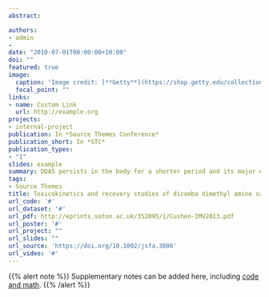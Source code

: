```yaml
---
abstract: 

authors:
- admin
- 
date: "2010-07-01T00:00:00+10:00"
doi: ""
featured: true
image:
  caption: 'Image credit: [**Getty**](https://shop.getty.edu/collections/getty-publications)'
  focal_point: ""
links:
- name: Custom Link
  url: http://example.org
projects:
- internal-project
publication: In *Source Themes Conference*
publication_short: In *STC*
publication_types:
- "1"
slides: example
summary: DDAS persists in the body for a shorter period and its major excretory route is through urine. DDAS has lower affinity to accumulate in tissues, and intensity of cellular alterations is not severe after single-dose oral administration.
tags:
- Source Themes
title: Toxicokinetics and recovery studies of dicamba dimethyl amine salt in goats following single oral administration
url_code: '#'
url_dataset: '#'
url_pdf: http://eprints.soton.ac.uk/352095/1/Cushen-IMV2013.pdf
url_poster: '#'
url_project: ""
url_slides: ""
url_source: 'https://doi.org/10.1002/jsfa.3806'
url_video: '#'
---
```


{{% alert note %}}
Supplementary notes can be added here, including [code and math](https://sourcethemes.com/academic/docs/writing-markdown-latex/).
{{% /alert %}}
